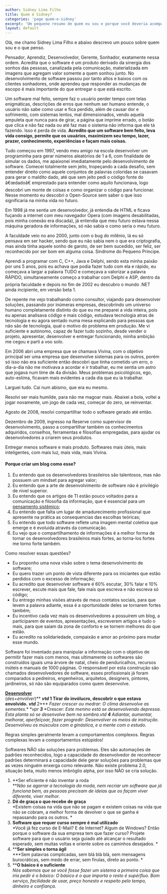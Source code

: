 ```yaml
---
author: Sidney Lima Filho
title: Quem é Sidney?
categories: 'page quem-e-sidney'
excerpt: 'Um pequeno resumo de quem eu sou e porque você deveria acompanhar essa história.'
layout: default
---
```


Olá, me chamo Sidney Lima Filho e abaixo descrevo um pouco sobre quem sou e o que penso.

Pensador, Aprendiz, Desenvolvedor, Gerente, Sonhador, exatamente nessa ordem. Acredita que o software é um produto derivado da sinergia dos sonhos das pessoas, canalizada pela comunicação, materializada em imagens que agregam valor somente a quem sonhou junto. No desenvolvimento de software passou por tanto altos e baixos com os clientes sonhadores, onde aprendeu que responder as mudanças de escopo é mais importante do que entregar o que está escrito.

Um software mal feito, sempre faz o usuário perder tempo com telas enigmáticas, descrições de erros que nenhum ser humano entende, o usuário não sabe como usar e fica perdido, além de causar dor e sofrimento, com sistemas lentos, mal dimensionados, vendo aquela ampuleta que nunca para de girar, a página que imprime errado, o botão que clica e não faz nada ou até faz mas o sistema não informa que ele tá fazendo. Isso é perda de vida. **Acredito que um software bem feito, leva vida consigo, permite que os usuários, maximizem seu tempo, lazer, prazer, conhecimento, experiências e façam mais coisas.**

Tudo começou em 1997, vendo meu amigo na escola desenvolver um programinha para gerar números aleatórios de 1 a 6, com finalidade de simular os dados, me apaixonei imediatamente pelo desenvolvimento de software. Comecei totalmente sem jeito, tropeçando a cada desafio, sem entender direito como aquele conjuntos de palavras coloridas se casavam para gerar o maldito dado, até que sem jeito pedi o código fonte do â€œdadoâ€ emprestado para entender como aquilo funcionava, logo descobri um monte de coisas e como organizar o código para funcionar. Nesse momento eu descobri o Open-Source sem saber o que isso significaria na minha vida no futuro.

Em 1998 já me sentia um desenvolvedor, já entendia de HTML e ficava fuçando a internet com meu navegador Opera (com imagens desabilitadas, pois minha conexão era discada), já entendia que meu futuro estava nessa máquina geradora de informações, só não sabia o como seria o meu futuro.

A faculdade veio no ano 2000, junto com o bug do milênio, lá eu só pensava em ser hacker, sendo que eu não sabia nem o que era criptografia, mas ainda tinha aquele sonho de garoto, de ser bem sucedido, ser feliz, ser reconhecido por ser bom em alguma coisa. Sindrome do Pequeno Principe.

Aprendi a programar com C, C++, Java e Delphi, sendo esta minha paixão por uns 5 anos, pois eu achava que podia fazer tudo com ela e rápido, eu começava a largar a palavra TUDO e começava a valorizar a palavra RÃPIDO, simultaneamente começo a trabalhar com Delphi e ASP, dentro da própria faculdade e depois no fim de 2002 eu descubro o mundo .NET ainda incipiente, em versão beta 1.

De repente me vejo trabalhando como consultor, viajando para desenvolver soluções, passando por inúmeras empresas, descobrindo um universo humano completamente distinto do que eu me preparei a vida inteira, pois eu apenas analisava código e mais código, estudava tecnologia atras de tecnologia e eu agora sentado numa mesa explicando para pessoas que não são de tecnologia, qual o motivo do problema em produção. Me vi suficiente e autónomo, capaz de fazer tudo sozinho, desde vender o projeto, apresentar, desenvolver e entregar funcionando, minha ambição me cegou e parti a voo solo.

Em 2006 abri uma empresa que se chamava Vivina, com o objetivo principal ser uma empresa que desenvolve sistemas para os outros, porém só isso não era suficiente então descobri que tinha cometido um erro, o dia-a-dia não me motivava a acordar e ir trabalhar, eu me sentia um astro que jogava num time de 4a divisão. Meus problemas psicológicos, ego, auto-estima, ficavam mais evidentes a cada dia que eu ia trabalhar.

Larguei tudo. Caí num abismo, que era eu mesmo.

Resolvi ser mais humilde, para não me magoar mais. Abaixei a bola, voltei a jogar novamente, um jogo de cada vez, começar do zero, se reinventar.

Agosto de 2008, resolvi compartilhar todo o software gerado até então.

Dezembro de 2009, ingresso na Reserve como supervisor de desenvolvimento, passo a compartilhar também os conhecimentos adquiridos, conselhos, ferramentas e filosofias empregadas, para ajudar os desenvolvedores a criarem seus produtos.

Entregar menos software e mais produto. Softwares mais úteis, mais inteligentes, com mais luz, mais vida, mais Vivina.

#### Porque criar um blog como esse?

1.  Eu entendo que os desenvolvedores brasileiros são talentosos, mas não possuem um mindset para agregar valor;
2.  Eu entendo que a arte de desenvolvimento de software não é privilégio de nivel superior.
3.  Eu entendo que os artigos de TI estão pouco voltados para a comunicação e filosofia da informação, que é essencial para um [pensamento sistêmico][1];
4.  Eu entendo que falta um lugar de amadurecimento profissional que apresente na prática as consequencias das escolhas teóricas;
5.  Eu entendo que todo software reflete uma imagem mental coletiva que emerge e é evoluida através da comunicação.
6.  Eu vejo que o compartilhamento de informações é a melhor forma de tornar os desenvolvedores brasileiros mais fortes, ao torna-los fortes me torno forte também.

Como resolver essas questões?

*   Eu proponho uma nova visão sobre o tema desenvolvimento de software;
*   Eu quero trazer um ponto de vista diferente para os iniciantes que estão perdidos com o excesso de informação;
*   Eu acredito que desenvolver software é 60% escutar, 30% falar e 10% escrever, escute mais que fale, fale mais que escreva e não escreva só código;
*   Eu entrego minhas visões através de meus contatos sociais, para que levem a palavra adiante, essa é a oportunidade deles se tornarem fortes também;
*   Eu incentivo cada vez mais os desenvolvedores a possuirem um blog, a participarem de eventos, apresentações, escreverem artigos e tudo o mais, para que saiam da zona de conforto e se tornem melhores do que estão.
*   Eu acredito na solidariedade, compaixão e amor ao próximo para mudar esse mundo.

Software foi inventado para manipular a informação com o objetivo de permitir fazer mais com menos, mas ultimamente os softwares são construídos iguais uma árvore de natal, cheio de penduricalhos, recursos inúteis e manuais de 1000 páginas. O responsável por esta construção são chamados desenvolvedores de software, esses profissionais já foram comparados a pedreiros, engenheiros, arquitetos, designers, pintores, jardineiros, só não são equiparados como quem desenvolve.

[**Desenvolver**][2]  
(*des*+*envolver*)** ***vtd* **1** Tirar do invólucro, descobrir o que estava envolvido.** ***vtd*** 2*** *Fazer crescer ou medrar: *O clima desenvolve as sementes.*** ***vpr* **3*** *Crescer: *Este menino está se desenvolvendo depressa. Esta planta só se desenvolve bem na sombra*.*****vtd* **4** Adiantar, aumentar, melhorar, aperfeiçoar, fazer progredir:* Desenvolver os meios de instrução*.* Desenvolveu os músculos com a ginástica, e a mente com o estudo*.

Regras simples geralmente levam a comportamentos complexos. Regras complexas levam a comportamentos estúpidos!

Softwares NÃO são soluções para problemas. Eles são automações de padrões reconhecidos, logo a capacidade do desenvolvedor de reconhecer padrões determinará a capacidade dele gerar soluções para problemas que as vezes ninguém enxerga como relevante. Não existe problema 2.0, situação beta, muito menos imbróglio alpha, por isso NÃO se cria solução.

1.  **Ser eficiente é não inventar a roda  
    ***Não se agarrar a tecnologia da moda, nem recriar um software que já funciona bem, as pessoas precisam de ideias que os façam viver diferente, viver melhor.*
2.  **Dê de graça o que recebe de graça**  
    *Existem coisas na vida que não se pagam e existem coisas na vida que não se cobram, a melhor forma de devolver o que se ganha é repassando para os outros. *
3.  **Software que requer curso sempre é mal utilizado**  
    *Você já fez curso de E-Mail? E de Internet? Algum de Windows? Então porque o software da sua empresa tem que fazer curso? Projete software para que o usuário seja guiado até alcançar o resultado esperado, sem muitas voltas e oriente sobre os caminhos desejados. *
4.  ****Ser simples o torna ágil**  
    ***Sem palavras complicadas, sem blá blá blá, sem mensagens burocráticas, sem medo de errar, sem firulas, direto ao ponto. *
5.  ****O básico é o suficiente**  
    *Nós sabemos que se você fosse fazer um sistema a primeira coisa que iria pedir é o básico: O básico é o que importa o resto é supérfluo. Bom serviço, facilidade de usar, preço honesto e respeito pelo tempo, dinheiro e confiança.*

 [1]: http://pt.wikipedia.org/wiki/Pensamento_sist%C3%AAmico
 [2]: http://michaelis.uol.com.br/moderno/portugues/index.php?lingua=portugues-portugues&palavra=desenvolver
